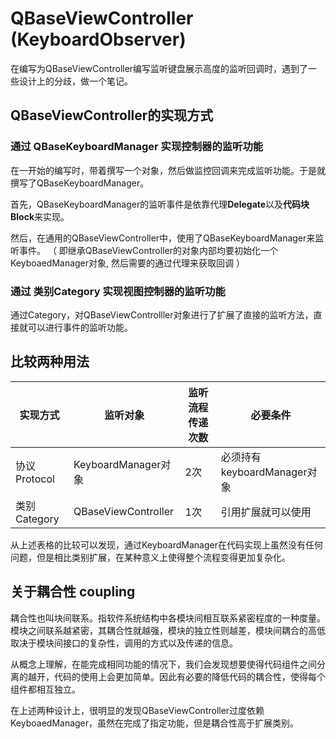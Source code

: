 # QBaseViewController (KeyboardObserver)

在编写为QBaseViewController编写监听键盘展示高度的监听回调时，遇到了一些设计上的分歧，做一个笔记。

## QBaseViewController的实现方式

### 通过 QBaseKeyboardManager 实现控制器的监听功能

在一开始的编写时，带着撰写一个对象，然后做监控回调来完成监听功能。于是就撰写了QBaseKeyboardManager。  

首先，QBaseKeyboardManager的监听事件是依靠代理**Delegate**以及**代码块Block**来实现。

然后，在通用的QBaseViewController中，使用了QBaseKeyboardManager来监听事件。 （ 即继承QBaseViewController的对象内部均要初始化一个KeyboaedManager对象, 然后需要的通过代理来获取回调 ）

### 通过 类别Category 实现视图控制器的监听功能

通过Category，对QBaseViewControlller对象进行了扩展了直接的监听方法，直接就可以进行事件的监听功能。

## 比较两种用法

| 实现方式     | 监听对象              | 监听流程传递次数 | 必要条件                   |
|-------------|---------------------|---------------| --------------------------|
| 协议Protocol | KeyboardManager对象  | 2次           | 必须持有keyboardManager对象 |
| 类别Category | QBaseViewController | 1次           | 引用扩展就可以使用           |

从上述表格的比较可以发现，通过KeyboardManager在代码实现上虽然没有任何问题，但是相比类别扩展，在某种意义上使得整个流程变得更加复杂化。

## 关于耦合性 coupling

耦合性也叫块间联系。指软件系统结构中各模块间相互联系紧密程度的一种度量。模块之间联系越紧密，其耦合性就越强，模块的独立性则越差，模块间耦合的高低取决于模块间接口的复杂性，调用的方式以及传递的信息。

从概念上理解，在能完成相同功能的情况下，我们会发现想要使得代码组件之间分离的越开，代码的使用上会更加简单。因此有必要的降低代码的耦合性，使得每个组件都相互独立。

在上述两种设计上，很明显的发现QBaseViewController过度依赖KeyboaedManager，虽然在完成了指定功能，但是耦合性高于扩展类别。


